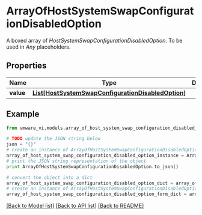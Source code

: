 # ArrayOfHostSystemSwapConfigurationDisabledOption

A boxed array of *HostSystemSwapConfigurationDisabledOption*. To be used in *Any* placeholders. 

## Properties
Name | Type | Description | Notes
------------ | ------------- | ------------- | -------------
**value** | [**List[HostSystemSwapConfigurationDisabledOption]**](HostSystemSwapConfigurationDisabledOption.md) |  | 

## Example

```python
from vmware_vi.models.array_of_host_system_swap_configuration_disabled_option import ArrayOfHostSystemSwapConfigurationDisabledOption

# TODO update the JSON string below
json = "{}"
# create an instance of ArrayOfHostSystemSwapConfigurationDisabledOption from a JSON string
array_of_host_system_swap_configuration_disabled_option_instance = ArrayOfHostSystemSwapConfigurationDisabledOption.from_json(json)
# print the JSON string representation of the object
print ArrayOfHostSystemSwapConfigurationDisabledOption.to_json()

# convert the object into a dict
array_of_host_system_swap_configuration_disabled_option_dict = array_of_host_system_swap_configuration_disabled_option_instance.to_dict()
# create an instance of ArrayOfHostSystemSwapConfigurationDisabledOption from a dict
array_of_host_system_swap_configuration_disabled_option_form_dict = array_of_host_system_swap_configuration_disabled_option.from_dict(array_of_host_system_swap_configuration_disabled_option_dict)
```
[[Back to Model list]](../README.md#documentation-for-models) [[Back to API list]](../README.md#documentation-for-api-endpoints) [[Back to README]](../README.md)


